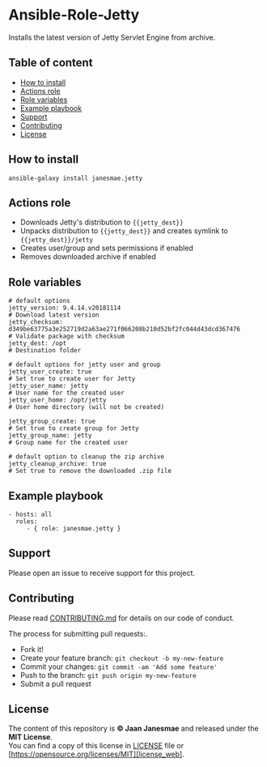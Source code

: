 # Ansible-Role-Jetty

Installs the latest version of Jetty Servlet Engine from archive.

## Table of content

* [How to install](#how-to-install)
* [Actions role](#actions-role)
* [Role variables](#role-variables)
* [Example playbook](#example-playbook)
* [Support](#support)
* [Contributing](#contributing)
* [License](#license)

## How to install

```
ansible-galaxy install janesmae.jetty
```

## Actions role

- Downloads Jetty's distribution to `{{jetty_dest}}`
- Unpacks distribution to `{{jetty_dest}}` and creates symlink to `{{jetty_dest}}/jetty`
- Creates user/group and sets permissions if enabled
- Removes downloaded archive if enabled

## Role variables

```
# default options
jetty_version: 9.4.14.v20181114                                                         # Download latest version
jetty_checksum: d349be63775a3e252719d2a63ae271f066208b210d52bf2fc044d43dcd367476        # Validate package with checksum
jetty_dest: /opt                                                                        # Destination folder

# default options for jetty user and group
jetty_user_create: true                                                                 # Set true to create user for Jetty
jetty_user_name: jetty                                                                  # User name for the created user
jetty_user_home: /opt/jetty                                                             # User home directory (will not be created)

jetty_group_create: true                                                                # Set true to create group for Jetty
jetty_group_name: jetty                                                                 # Group name for the created user

# default option to cleanup the zip archive
jetty_cleanup_archive: true                                                            # Set true to remove the downloaded .zip file

```

## Example playbook

    - hosts: all
      roles:
         - { role: janesmae.jetty }

## Support

Please open an issue to receive support for this project.

## Contributing

Please read [CONTRIBUTING.md][contributing] for details on our code of conduct.

The process for submitting pull requests:.

* Fork it!
* Create your feature branch: `git checkout -b my-new-feature`
* Commit your changes: `git commit -am 'Add some feature'`
* Push to the branch: `git push origin my-new-feature`
* Submit a pull request

## License

The content of this repository is **&copy; Jaan Janesmae** and released under the **MIT License**.<br>
You can find a copy of this license in [LICENSE][license] file
or [https://opensource.org/licenses/MIT][license_web].

[contributing]:		./CONTRIBUTING.md
[license]:			./LICENSE
[license_web]:		https://opensource.org/licenses/MIT

